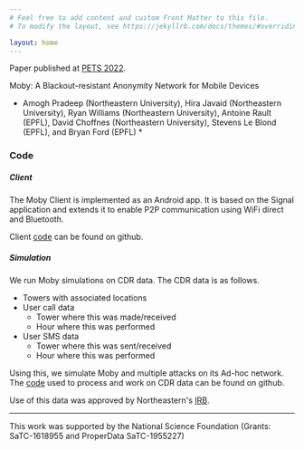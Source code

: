 ```yaml
---
# Feel free to add content and custom Front Matter to this file.
# To modify the layout, see https://jekyllrb.com/docs/themes/#overriding-theme-defaults

layout: home
---
```


Paper published at [PETS 2022](https://petsymposium.org/2022/files/papers/issue3/popets-2022-0071.pdf).

Moby: A Blackout-resistant Anonymity Network for Mobile Devices
* Amogh Pradeep (Northeastern University), Hira Javaid (Northeastern University), Ryan Williams (Northeastern University), Antoine Rault (EPFL), David Choffnes (Northeastern University), Stevens Le Blond (EPFL), and Bryan Ford (EPFL) *

### Code

##### Client

The Moby Client is implemented as an Android app.
It is based on the Signal application and extends it to enable P2P communication using WiFi direct and Bluetooth.

Client [code](https://github.com/amoghbl1/moby_android) can be found on github.

##### Simulation

We run Moby simulations on CDR data.
The CDR data is as follows.
- Towers with associated locations
- User call data
  - Tower where this was made/received
  - Hour where this was performed
- User SMS data
  - Tower where this was sent/received
  - Hour where this was performed

Using this, we simulate Moby and multiple attacks on its Ad-hoc network. The [code](https://github.com/00h-i-r-a00/moby_simulator) used to process and work on CDR data can be found on github.

Use of this data was approved by Northeastern's [IRB](https://research.northeastern.edu/hsrp/).

---

This work was supported by the National Science Foundation (Grants: SaTC-1618955 and ProperData SaTC-1955227)
